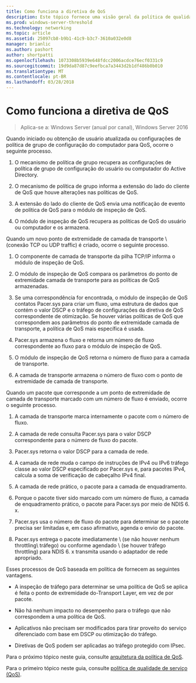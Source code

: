 ```yaml
---
title: Como funciona a diretiva de QoS
description: Este tópico fornece uma visão geral da política de qualidade de serviço (QoS), que permite que você use a política de grupo para priorizar a largura de banda de tráfego de rede de aplicativos específicos e serviços no Windows Server 2016.
ms.prod: windows-server-threshold
ms.technology: networking
ms.topic: article
ms.assetid: 25097cb8-b9b1-41c9-b3c7-3610a032e0d8
manager: brianlic
ms.author: pashort
author: shortpatti
ms.openlocfilehash: 1073308b5939e648fdcc2006acdce76ecf0331c9
ms.sourcegitcommit: 19d9da87d87c9eefbca7a3443d2b1df486b0b010
ms.translationtype: MT
ms.contentlocale: pt-BR
ms.lasthandoff: 03/28/2018
---
```

# <a name="how-qos-policy-works"></a>Como funciona a diretiva de QoS

>Aplica-se a: Windows Server (anual por canal), Windows Server 2016

Quando iniciado ou obtenção de usuário atualizada ou configurações de política de grupo de configuração do computador para QoS, ocorre o seguinte processo.

1. O mecanismo de política de grupo recupera as configurações de política de grupo de configuração do usuário ou computador do Active Directory.

2. O mecanismo de política de grupo informa a extensão do lado do cliente de QoS que houve alterações nas políticas de QoS.

3. A extensão do lado do cliente de QoS envia uma notificação de evento de política de QoS para o módulo de inspeção de QoS.

4. O módulo de inspeção de QoS recupera as políticas de QoS do usuário ou computador e os armazena.

Quando um novo ponto de extremidade de camada de transporte \ (conexão TCP ou UDP traffic\) é criado, ocorre o seguinte processo.

1. O componente de camada de transporte da pilha TCP/IP informa o módulo de inspeção de QoS.

2. O módulo de inspeção de QoS compara os parâmetros do ponto de extremidade camada de transporte para as políticas de QoS armazenadas.

3. Se uma correspondência for encontrada, o módulo de inspeção de QoS contatos Pacer.sys para criar um fluxo, uma estrutura de dados que contém o valor DSCP e o tráfego de configurações da diretiva de QoS correspondente de otimização. Se houver várias políticas de QoS que correspondem aos parâmetros do ponto de extremidade camada de transporte, a política de QoS mais específica é usada.

4. Pacer.sys armazena o fluxo e retorna um número de fluxo correspondente ao fluxo para o módulo de inspeção de QoS.

5. O módulo de inspeção de QoS retorna o número de fluxo para a camada de transporte.

6. A camada de transporte armazena o número de fluxo com o ponto de extremidade de camada de transporte.

Quando um pacote que corresponde a um ponto de extremidade de camada de transporte marcado com um número de fluxo é enviado, ocorre o seguinte processo.

1. A camada de transporte marca internamente o pacote com o número de fluxo.

2. A camada de rede consulta Pacer.sys para o valor DSCP correspondente para o número de fluxo do pacote.

3. Pacer.sys retorna o valor DSCP para a camada de rede.

4. A camada de rede muda o campo de instruções de IPv4 ou IPv6 tráfego classe ao valor DSCP especificado por Pacer.sys e, para pacotes IPv4, calcula a soma de verificação de cabeçalho IPv4 final.

5. A camada de rede prático, o pacote para a camada de enquadramento.

6. Porque o pacote tiver sido marcado com um número de fluxo, a camada de enquadramento prático, o pacote para Pacer.sys por meio de NDIS 6. x.

7. Pacer.sys usa o número de fluxo do pacote para determinar se o pacote precisa ser limitadas e, em caso afirmativo, agenda o envio do pacote.

8. Pacer.sys entrega o pacote imediatamente \ (se não houver nenhum throttling\ tráfego) ou conforme agendado \ (se houver tráfego throttling\) para NDIS 6. x transmita usando o adaptador de rede apropriado.

Esses processos de QoS baseada em política de fornecem as seguintes vantagens.

- A inspeção de tráfego para determinar se uma política de QoS se aplica é feita o ponto de extremidade do-Transport Layer, em vez de por pacote.

- Não há nenhum impacto no desempenho para o tráfego que não correspondem a uma política de QoS.

- Aplicativos não precisam ser modificados para tirar proveito do serviço diferenciado com base em DSCP ou otimização do tráfego.

- Diretivas de QoS podem ser aplicadas ao tráfego protegido com IPsec.

Para o próximo tópico neste guia, consulte [arquitetura da política de QoS](qos-policy-architecture.md).

Para o primeiro tópico neste guia, consulte [política de qualidade de serviço (QoS)](qos-policy-top.md).
